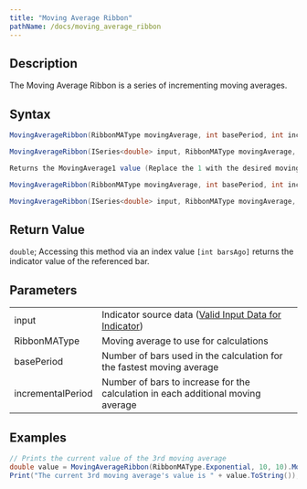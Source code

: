 ```yaml
---
title: "Moving Average Ribbon"
pathName: /docs/moving_average_ribbon
---
```


## Description

The Moving Average Ribbon is a series of incrementing moving averages.

## Syntax

```csharp
MovingAverageRibbon(RibbonMAType movingAverage, int basePeriod, int incrementalPeriod)

MovingAverageRibbon(ISeries<double> input, RibbonMAType movingAverage, int basePeriod, int incrementalPeriod)

Returns the MovingAverage1 value (Replace the 1 with the desired moving average you want the value to return)

MovingAverageRibbon(RibbonMAType movingAverage, int basePeriod, int incrementalPeriod).MovingAverage1[int barsAgo]

MovingAverageRibbon(ISeries<double> input, RibbonMAType movingAverage, int basePeriod, int incrementalPeriod).MovingAverage1[int barsAgo]
```

## Return Value

`double`; Accessing this method via an index value `[int barsAgo]` returns the indicator value of the referenced bar.

## Parameters

|  |  |
| --- | --- |
| input | Indicator source data ([Valid Input Data for Indicator](/docs/desktop/valid_input_data_for_indicator)) |
| RibbonMAType | Moving average to use for calculations |
| basePeriod | Number of bars used in the calculation for the fastest moving average |
| incrementalPeriod | Number of bars to increase for the calculation in each additional moving average |

## Examples

```csharp
// Prints the current value of the 3rd moving average
double value = MovingAverageRibbon(RibbonMAType.Exponential, 10, 10).MovingAverage3[0];
Print("The current 3rd moving average's value is " + value.ToString());
```

